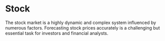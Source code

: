 # Stock
The stock market is a highly dynamic and complex system influenced by numerous factors. Forecasting stock prices accurately is a challenging but essential task for investors and financial analysts.
